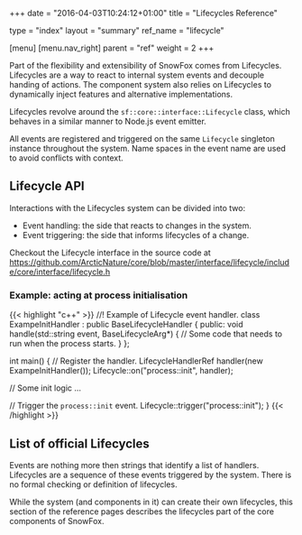 +++
date = "2016-04-03T10:24:12+01:00"
title = "Lifecycles Reference"

type = "index"
layout = "summary"
ref_name = "lifecycle"

[menu]
  [menu.nav_right]
    parent = "ref"
    weight = 2
+++

Part of the flexibility and extensibility of SnowFox comes from Lifecycles.
Lifecycles are a way to react to internal system events and decouple
handing of actions.
The component system also relies on Lifecycles to dynamically inject features
and alternative implementations.

Lifecycles revolve around the `sf::core::interface::Lifecycle` class,
which behaves in a similar manner to Node.js event emitter.

All events are registered and triggered on the same `Lifecycle`
singleton instance throughout the system.
Name spaces in the event name are used to avoid conflicts with context.


Lifecycle API
-------------
Interactions with the Lifecycles system can be divided into two:

  * Event handling: the side that reacts to changes in the system.
  * Event triggering: the side that informs lifecycles of a change.

Checkout the Lifecycle interface in the source code at
https://github.com/ArcticNature/core/blob/master/interface/lifecycle/include/core/interface/lifecycle.h

### Example: acting at process initialisation
{{< highlight "c++" >}}
//! Example of Lifecycle event handler.
class ExampeInitHandler : public BaseLifecycleHandler {
 public:
  void handle(std::string event, BaseLifecycleArg*) {
    // Some code that needs to run when the process starts.
  }
};


int main() {
  // Register the handler.
  LifecycleHandlerRef handler(new ExampeInitHandler());
  Lifecycle::on("process::init", handler);

  // Some init logic ...

  // Trigger the `process::init` event.
  Lifecycle::trigger("process::init");
}
{{< /highlight >}}


List of official Lifecycles
---------------------------
Events are nothing more then strings that identify a list of handlers.
Lifecycles are a sequence of these events triggered by the system.
There is no formal checking or definition of lifecycles.

While the system (and components in it) can create their own lifecycles,
this section of the reference pages describes the lifecycles
part of the core components of SnowFox.
